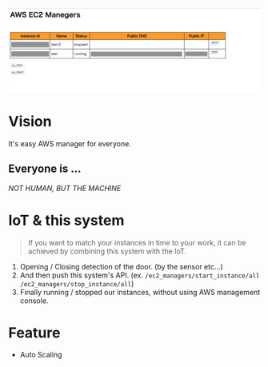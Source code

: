 ![Sample Image](https://github.com/n11sh1/aws-managers/blob/master/public/sample.png)

# Vision
It's easy AWS manager for everyone.

## Everyone is ...
*NOT HUMAN, BUT THE MACHINE*

# IoT & this system

> If you want to match your instances in time to your work,
> it can be achieved by combining this system with the IoT.

1. Opening / Closing detection of the door. (by the sensor etc...)
2. And then push this system's API. 
(ex.
`/ec2_managers/start_instance/all`
`/ec2_managers/stop_instance/all`)
3. Finally running / stopped our instances, without using AWS management console.

# Feature
* Auto Scaling
